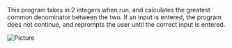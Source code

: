 This program takes in 2 integers when run, and calculates
the greatest common denominator between the two. If an 
input is entered, the program does not continue, and 
reprompts the user until the correct input is entered.

![Picture](http://i.imgur.com/4UUQVzf.jpg)